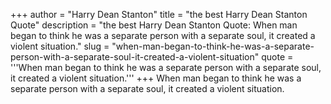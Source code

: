 +++
author = "Harry Dean Stanton"
title = "the best Harry Dean Stanton Quote"
description = "the best Harry Dean Stanton Quote: When man began to think he was a separate person with a separate soul, it created a violent situation."
slug = "when-man-began-to-think-he-was-a-separate-person-with-a-separate-soul-it-created-a-violent-situation"
quote = '''When man began to think he was a separate person with a separate soul, it created a violent situation.'''
+++
When man began to think he was a separate person with a separate soul, it created a violent situation.
